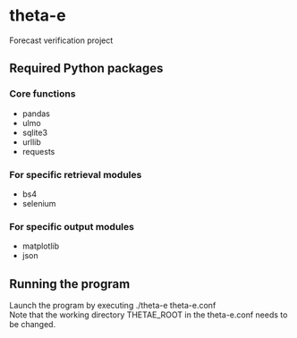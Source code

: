# theta-e

Forecast verification project

## Required Python packages

### Core functions
- pandas  
- ulmo  
- sqlite3  
- urllib  
- requests

### For specific retrieval modules
- bs4  
- selenium

### For specific output modules
- matplotlib  
- json

## Running the program

Launch the program by executing ./theta-e theta-e.conf  
Note that the working directory THETAE_ROOT in the theta-e.conf needs to be changed.
